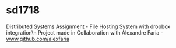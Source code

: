 # sd1718
Distributed Systems Assignment - File Hosting System with dropbox integration\n
Project made in Collaboration with Alexandre Faria - www.github.com/alexfaria
